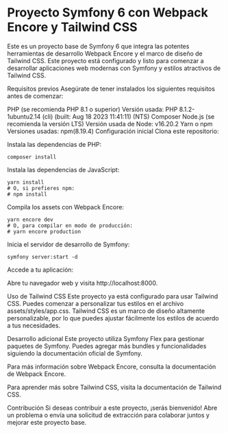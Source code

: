 # Proyecto Symfony 6 con Webpack Encore y Tailwind CSS
Este es un proyecto base de Symfony 6 que integra las potentes herramientas de desarrollo Webpack Encore y el marco de diseño de Tailwind CSS. Este proyecto está configurado y listo para comenzar a desarrollar aplicaciones web modernas con Symfony y estilos atractivos de Tailwind CSS.

Requisitos previos
Asegúrate de tener instalados los siguientes requisitos antes de comenzar:

PHP (se recomienda PHP 8.1 o superior)
Versión usada: PHP 8.1.2-1ubuntu2.14 (cli) (built: Aug 18 2023 11:41:11) (NTS)
Composer
Node.js (se recomienda la versión LTS)
Versión usada de Node: v16.20.2
Yarn o npm
Versiones usadas: npm(8.19.4) 
Configuración inicial
Clona este repositorio:

Instala las dependencias de PHP:

```
composer install
```
Instala las dependencias de JavaScript:

```
yarn install
# O, si prefieres npm:
# npm install
```
Compila los assets con Webpack Encore:

```
yarn encore dev
# O, para compilar en modo de producción:
# yarn encore production
```
Inicia el servidor de desarrollo de Symfony:

```
symfony server:start -d
```
Accede a tu aplicación:

Abre tu navegador web y visita http://localhost:8000.

Uso de Tailwind CSS
Este proyecto ya está configurado para usar Tailwind CSS. Puedes comenzar a personalizar tus estilos en el archivo assets/styles/app.css. Tailwind CSS es un marco de diseño altamente personalizable, por lo que puedes ajustar fácilmente los estilos de acuerdo a tus necesidades.

Desarrollo adicional
Este proyecto utiliza Symfony Flex para gestionar paquetes de Symfony. Puedes agregar más bundles y funcionalidades siguiendo la documentación oficial de Symfony.

Para más información sobre Webpack Encore, consulta la documentación de Webpack Encore.

Para aprender más sobre Tailwind CSS, visita la documentación de Tailwind CSS.

Contribución
Si deseas contribuir a este proyecto, ¡serás bienvenido! Abre un problema o envía una solicitud de extracción para colaborar juntos y mejorar este proyecto base.